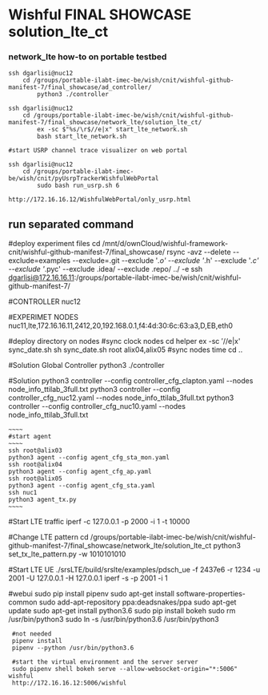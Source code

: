 Wishful FINAL SHOWCASE solution_lte_ct
============================

### network_lte how-to on portable testbed

    ssh dgarlisi@nuc12
        cd /groups/portable-ilabt-imec-be/wish/cnit/wishful-github-manifest-7/final_showcase/ad_controller/
            python3 ./controller

    ssh dgarlisi@nuc12
        cd /groups/portable-ilabt-imec-be/wish/cnit/wishful-github-manifest-7/final_showcase/network_lte/solution_lte_ct/
            ex -sc $"%s/\r$//e|x" start_lte_network.sh
            bash start_lte_network.sh

~~~~
#start USRP channel trace visualizer on web portal
~~~~

    ssh dgarlisi@nuc12
        cd /groups/portable-ilabt-imec-be/wish/cnit/pyUsrpTrackerWishfulWebPortal
            sudo bash run_usrp.sh 6

    http://172.16.16.12/WishfulWebPortal/only_usrp.html


 ## run separated command

 #deploy experiment files
    cd /mnt/d/ownCloud/wishful-framework-cnit/wishful-github-manifest-7/final_showcase/
    rsync -avz --delete --exclude=examples --exclude=.git --exclude '*.o' --exclude '*.h' --exclude '*.c' --exclude '*.pyc' --exclude .idea/ --exclude .repo/ ../  -e ssh dgarlisi@172.16.16.11:/groups/portable-ilabt-imec-be/wish/cnit/wishful-github-manifest-7/

 #CONTROLLER
    nuc12

 #EXPERIMET NODES
    nuc11,lte,172.16.16.11,2412,20,192.168.0.1,f4:4d:30:6c:63:a3,D,EB,eth0

 #deploy directory on nodes
 #sync clock nodes
    cd helper
     ex -sc $'%s/\r$//e|x' sync_date.sh
     sh sync_date.sh root alix04,alix05  #sync nodes time
     cd ..

 #Solution Global Controller
    python3 ./controller

 #Solution
    python3 controller --config controller_cfg_clapton.yaml --nodes node_info_ttilab_3full.txt
    python3 controller --config controller_cfg_nuc12.yaml --nodes node_info_ttilab_3full.txt
    python3 controller --config controller_cfg_nuc10.yaml --nodes node_info_ttilab_3full.txt

    ~~~~
    #start agent
    ~~~~
    ssh root@alix03
    python3 agent --config agent_cfg_sta_mon.yaml
    ssh root@alix04
    python3 agent --config agent_cfg_ap.yaml
    ssh root@alix05
    python3 agent --config agent_cfg_sta.yaml
    ssh nuc1
    python3 agent_tx.py
    ~~~~

 #Start LTE traffic
    iperf -c 127.0.0.1 -p 2000 -i 1 -t 10000

 #Change LTE pattern
    cd /groups/portable-ilabt-imec-be/wish/cnit/wishful-github-manifest-7/final_showcase/network_lte/solution_lte_ct
    python3 set_tx_lte_pattern.py -w 1010101010
    
 #Start LTE UE 
    ./srsLTE/build/srslte/examples/pdsch_ue -f 2437e6 -r 1234 -u 2001 -U 127.0.0.1 -H 127.0.0.1
    iperf -s -p 2001 -i 1

 #webui
     sudo pip install pipenv
     sudo apt-get install software-properties-common
     sudo add-apt-repository ppa:deadsnakes/ppa
     sudo apt-get update
     sudo apt-get install python3.6
     sudo pip install bokeh
     sudo rm /usr/bin/python3
     sudo ln -s /usr/bin/python3.6 /usr/bin/python3

     
     #not needed
     pipenv install
     pipenv --python /usr/bin/python3.6
     
     #start the virtual environment and the server server
     sudo pipenv shell bokeh serve --allow-websocket-origin="*:5006" wishful
     http://172.16.16.12:5006/wishful




